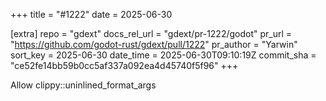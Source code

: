 +++
title = "#1222"
date = 2025-06-30

[extra]
repo = "gdext"
docs_rel_url = "gdext/pr-1222/godot"
pr_url = "https://github.com/godot-rust/gdext/pull/1222"
pr_author = "Yarwin"
sort_key = 2025-06-30
date_time = 2025-06-30T09:10:19Z
commit_sha = "ce52fe14bb59b0cc5af337a092ea4d45740f5f96"
+++

Allow clippy::uninlined_format_args
